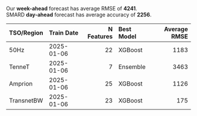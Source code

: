 
Our __week-ahead__ forecast has average RMSE of __4241__.  
SMARD __day-ahead__ forecast has average accuracy of __2256__. 
    
| TSO/Region   | Train Date   |   N Features | Best Model   |   Average RMSE |
|:-------------|:-------------|-------------:|:-------------|---------------:|
| 50Hz         | 2025-01-06   |           22 | XGBoost      |           1183 |
| TenneT       | 2025-01-06   |            7 | Ensemble     |           3463 |
| Amprion      | 2025-01-06   |           25 | XGBoost      |           1126 |
| TransnetBW   | 2025-01-06   |           23 | XGBoost      |            175 |